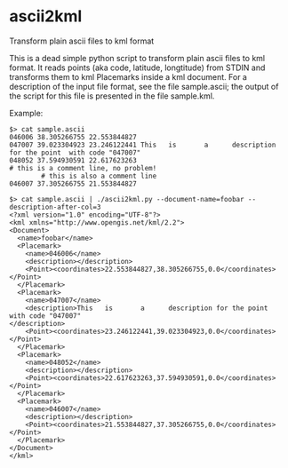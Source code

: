 # ascii2kml
Transform plain ascii files to kml format

This is a dead simple python script to transform plain ascii files to kml format. It reads points (aka code, latitude, longtitude) from STDIN and transforms them to kml Placemarks inside a kml document. For a description of the input file format, see the file sample.ascii; the output of the script for this file is presented in the file sample.kml.

Example:
```
$> cat sample.ascii
046006 38.305266755 22.553844827
047007 39.023304923 23.246122441 This   is       a      description for the point  with code "047007"
048052 37.594930591 22.617623263
# this is a comment line, no problem!
        # this is also a comment line
046007 37.305266755 21.553844827

$> cat sample.ascii | ./ascii2kml.py --document-name=foobar --description-after-col=3
<?xml version="1.0" encoding="UTF-8"?>
<kml xmlns="http://www.opengis.net/kml/2.2">
<Document>
  <name>foobar</name>
  <Placemark>
    <name>046006</name>
    <description></description>
    <Point><coordinates>22.553844827,38.305266755,0.0</coordinates></Point>
  </Placemark>
  <Placemark>
    <name>047007</name>
    <description>This   is       a      description for the point  with code "047007"
</description>
    <Point><coordinates>23.246122441,39.023304923,0.0</coordinates></Point>
  </Placemark>
  <Placemark>
    <name>048052</name>
    <description></description>
    <Point><coordinates>22.617623263,37.594930591,0.0</coordinates></Point>
  </Placemark>
  <Placemark>
    <name>046007</name>
    <description></description>
    <Point><coordinates>21.553844827,37.305266755,0.0</coordinates></Point>
  </Placemark>
</Document>
</kml>
```
